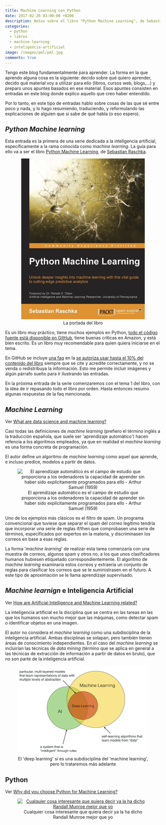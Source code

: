 ```yaml
---
title: Machine Learning con Python
date: 2017-02-26 03:00:00 +0200
description: Notas sobre el libro "Python Machine Learning", de Sebastian Raschka
categories:
  - python
  - libros
  - machine-learning
  - inteligencia-artificial
image: /images/pml/pml.jpg
comments: true
---
```


Tengo este blog fundamentalmente para aprender. La forma en la que aprendo alguna cosa es la siguiente: decido sobre qué quiero aprender, decido qué material voy a utilizar para ello (libros, cursos web, blogs,...) y preparo unos apuntes basados en ese material. Esos apuntes consisten en entradas en este blog donde explico aquello que creo haber entendido.

Por lo tanto, en este tipo de entradas hablo sobre cosas de las que sé entre poco y nada, y lo hago resumiendo, traduciendo, y reformulando las explicaciones de alguien que sí sabe de qué habla (o eso espero).

## _Python Machine learning_

Esta entrada es la primera de una serie dedicada a la inteligencia artificial, específicamente a la rama conocida como _machine learning_. La guía para ello va a ser el libro [Python Machine Learning](https://www.amazon.es/Python-Machine-Learning-Sebastian-Raschka/dp/1783555130/), de [Sebastian Raschka](https://sebastianraschka.com/). 

<div style="text-align:center">
    <figure>
        <a href="https://www.packtpub.com/big-data-and-business-intelligence/python-machine-learning"><img style="width:400px" alt="La portada del libro" src ="/images/pml/pymle_cover.jpg" /></a>
        <figcaption>La portada del libro</figcaption>
    </figure>
</div>

Es un libro muy práctico, tiene muchos ejemplos en Python, [todo el código fuente está disponible en GitHub](https://github.com/rasbt/python-machine-learning-book), tiene buenas críticas en Amazon, y está bien escrito. Es un libro muy recomendable para quien quiera iniciarse en el tema.

En GitHub se incluye [una faq](https://github.com/rasbt/python-machine-learning-book/tree/master/faq) en la [se autoriza usar hasta el 10% del contenido del libro](https://github.com/rasbt/python-machine-learning-book/blob/master/faq/copyright.md) siempre que se cite y acredite correctamente, y no se venda o redistribuya la información. Esto me permite incluir imágenes y algún párrafo suelto para ir ilustrando las entradas.

En la próxima entrada de la serie comenzaremos con el tema 1 del libro, con la idea de ir repasando todo el libro por orden. Hasta entonces resumo algunas respuestas de la faq mencionada.

## _Machine Learning_

Ver [What are data science and machine learning?](https://github.com/rasbt/python-machine-learning-book/blob/master/faq/datascience-ml.md)

Casi todas las definiciones de _machine learning_ (prefiero el término inglés a la traducción española, que suele ser 'aprendizaje automático') hacen refencia a los algoritmos empleados, ya que en realidad el _machine learning_ es una forma concreta de programación.

El autor define un algoritmo de _machine learning_ como aquel que aprende, e incluso predice, modelos a partir de datos. 

<div style="text-align:center">
    <figure>
        <img alt="El aprendizaje automático es el campo de estudio que proporciona a los ordenadores la capacidad de aprender sin haber sido explícitamente programados para ello - Arthur Samuel (1959)" src ="https://github.com/rasbt/python-machine-learning-book/raw/master/faq/datascience-ml/ml-overview.jpg" />
        <figcaption>El aprendizaje automático es el campo de estudio que proporciona a los ordenadores la capacidad de aprender sin haber sido explícitamente programados para ello - Arthur Samuel (1959)</figcaption>
    </figure>
</div>

Uno de los ejemplos más clásicos es el filtro de spam. Un programa convencional que tuviese que separar el spam del correo legítimo tendría que incorporar una serie de reglas if/then que comprobasen una serie de términos, especificados por expertos en la materia, y discriminasen los correos en base a esas reglas.

La forma '_machine learning_' de realizar esta tarea comenzaría con una muestra de correos, algunos spam y otros no, a los que unos clasificadores humanos hubiesen etiquetado correspondientemente. El algoritmo de _machine learning_ examinaría estos correos y extraería un conjunto de reglas para clasificar los correos que se le suministrasen en el futuro. A este tipo de aproximación se le llama aprendizaje supervisado.

## _Machine learnign_ e Inteligencia Artificial

Ver [How are Artificial Intelligence and Machine Learning related?](https://github.com/rasbt/python-machine-learning-book/blob/master/faq/ai-and-ml.md)

La inteligencia artificial es la disciplina que se centra en las tareas en las que los humanos son mucho mejor que las máquinas, como detectar spam o identificar objetos en una imagen.

El autor no considera el _machine learning_ como una subdisciplina de la inteligencia artificial. Ambas disciplinas se solapan, pero también tienen áreas de conocimiento independientes. En el caso del _machine learning_ se incluirían las técnicas de _data mining_ (término que se aplica en general a las técnicas de extracción de información a partir de datos en bruto), que no son parte de la inteligencia artificial. 

<div style="text-align:center">
    <figure>
        <img alt="El 'deep learning' sí es una subdisciplina del 'machine learning', pero lo trataremos más adelante " src ="https://raw.githubusercontent.com/rasbt/python-machine-learning-book/master/faq/ai-and-ml/ai-and-ml-1.png" />
        <figcaption>El 'deep learning' sí es una subdisciplina del 'machine learning', pero lo trataremos más adelante</figcaption>
    </figure>
</div>

## Python

Ver [Why did you choose Python for Machine Learning?](https://github.com/rasbt/python-machine-learning-book/blob/master/faq/why-python.md)

<div style="text-align:center">
    <figure>
        <a href="https://xkcd.com/353/"><img alt="Cualquier cosa interesante que quiera decir ya la ha dicho Randall Munroe mejor que yo" src ="https://imgs.xkcd.com/comics/python.png" /></a>
        <figcaption>Cualquier cosa interesante que quiera decir ya la ha dicho Randall Munroe mejor que yo</figcaption>
    </figure>
</div>


